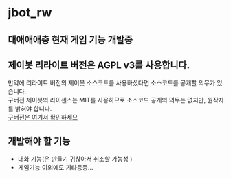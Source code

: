 # jbot_rw
## 대애애애충 현재 게임 기능 개발중

## 제이봇 리라이트 버전은 AGPL v3를 사용합니다.  
만약에 리라이트 버전의 제이봇 소스코드를 사용하셨다면 소스코드를 공개할 의무가 있습니다.  
구버전 제이봇의 라이센스는 MIT를 사용하므로 소스코드 공개의 의무는 없지만, 원작자를 밝혀야 합니다.  
[구버전은 여기서 확인하세요](https://github.com/Team-EG/j-bot-old)  
## 개발해야 할 기능
- 대화 기능(은 만들기 귀찮아서 취소할 가능성 )  
- 게임기능
이외에도 기타등등...  

